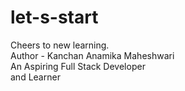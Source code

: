 # let-s-start
Cheers to new learning. 
<br>
Author - Kanchan Anamika Maheshwari
<br>
An Aspiring Full Stack Developer
<br>
and Learner